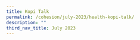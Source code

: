```yaml
---
title: Kopi Talk
permalink: /cohesion/july-2023/health-kopi-talk/
description: ""
third_nav_title: July 2023
---
```

